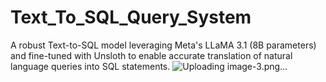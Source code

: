 # Text_To_SQL_Query_System
A robust Text-to-SQL model leveraging Meta's LLaMA 3.1 (8B parameters) and fine-tuned with Unsloth to enable accurate translation of natural language queries into SQL statements.
![Uploading image-3.png…]()
